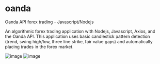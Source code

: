 # oanda
Oanda API forex trading - Javascript/Nodejs

An algorithmic forex trading application with Nodejs, Javascript, Axios, and the Oanda API. This application uses basic candlestick pattern detection (trend, swing high/low, three line strike, fair value gaps) and automatically placing trades in the forex market.

![image](https://github.com/ahmedzishi/oanda/assets/100880869/402457f1-febc-4e7b-9cd4-6fb2a28e65d6)
![image](https://github.com/ahmedzishi/oanda/assets/100880869/97ef049d-850a-4d22-816a-e87195ac1278)




